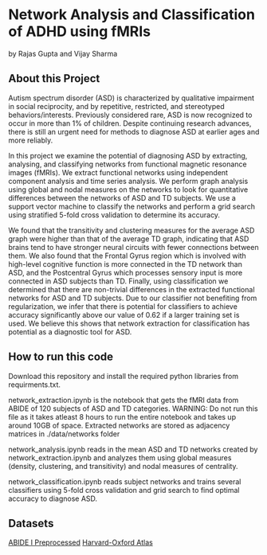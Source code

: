 # Network Analysis and Classification of ADHD using fMRIs
by Rajas Gupta and Vijay Sharma

## About this Project

Autism spectrum disorder (ASD) is characterized by qualitative impairment in social reciprocity, and by repetitive, restricted, and stereotyped behaviors/interests. Previously considered rare, ASD is now recognized to occur in more than 1% of children. Despite continuing research advances, there is still an urgent need for methods to diagnose ASD at earlier ages and more reliably.

In this project we examine the potential of diagnosing ASD by extracting, analysing, and classifying networks from functional magnetic resonance images (fMRIs). We extract functional networks using independent component analysis and time series analysis. We perform graph analysis using global and nodal measures on the networks to look for quantitative differences between the networks of ASD and TD subjects. We use a support vector machine to classify the networks and perform a grid search using stratified 5-fold cross validation to determine its accuracy.

We found that the transitivity and clustering measures for the average ASD graph were higher than that of the average TD graph, indicating that ASD brains tend to have stronger neural circuits with fewer connections between them. We also found that the Frontal Gyrus region which is involved with high-level cognitive function is more connected in the TD network than ASD, and the Postcentral Gyrus which processes sensory input is more connected in ASD subjects than TD. Finally, using classification we determined that there are non-trivial differences in the extracted functional networks for ASD and TD subjects. Due to our classifier not benefiting from regularization, we infer that there is potential for classifiers to achieve accuracy significantly above our value of 0.62 if a larger training set is used. We believe this shows that network extraction for classification has potential as a diagnostic tool for ASD.


## How to run this code

Download this repository and install the required python libraries from requirments.txt.

network_extraction.ipynb is the notebook that gets the fMRI data from ABIDE of 120 subjects of ASD and TD categories. WARNING: Do not run this file as it takes atleast 8 hours to run the entire notebook and takes up around 10GB of space. Extracted networks are stored as adjacency matrices in ./data/networks folder

network_analysis.ipynb reads in the mean ASD and TD networks created by network_extraction.ipynb and analyzes them using global measures (density, clustering, and transitivity) and nodal measures of centrality.

network_classification.ipynb reads subject networks and trains several classifiers using 5-fold cross validation and grid search to find optimal accuracy to diagnose ASD.

## Datasets

[ABIDE I Preprocessed](http://fcon_1000.projects.nitrc.org/indi/abide/abide_I.html)
[Harvard-Oxford Atlas](http://ftp.nmr.mgh.harvard.edu/pub/dist/freesurfer/tutorial_packages/centos6/fsl_507/doc/wiki/Atlases.html)

